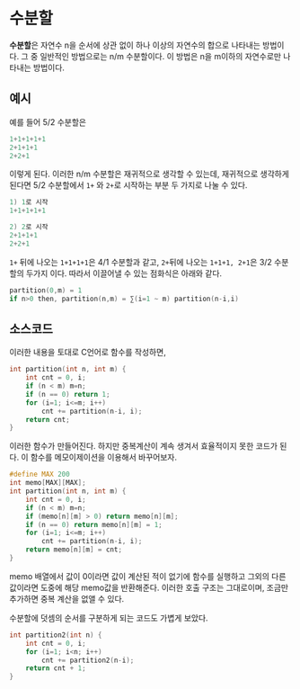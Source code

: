 
# 수분할

**수분할**은 자연수 n을 순서에 상관 없이 하나 이상의 자연수의 합으로 나타내는 방법이다. 그 중 일반적인 방법으로는 n/m 수분할이다. 이 방법은 n을 m이하의 자연수로만 나타내는 방법이다.  

## 예시

예를 들어  5/2 수분할은  
```cpp
1+1+1+1+1  
2+1+1+1  
2+2+1  
```
이렇게 된다. 이러한 n/m 수분할은 재귀적으로 생각할 수 있는데, 재귀적으로 생각하게 된다면 5/2 수분할에서 `1+` 와 `2+`로 시작하는 부분 두 가지로 나눌 수 있다.  
```cpp
1) 1로 시작   
1+1+1+1+1

2) 2로 시작
2+1+1+1  
2+2+1  
```
`1+` 뒤에 나오는 `1+1+1+1`은 4/1 수분할과 같고, `2+`뒤에 나오는 `1+1+1, 2+1`은 3/2 수분할의 두가지 이다. 따라서 이끌어낼 수 있는 점화식은 아래와 같다.  
```cpp
partition(0,m) = 1
if n>0 then, partition(n,m) = ∑(i=1 ~ m) partition(n-i,i)
```

## 소스코드

이러한 내용을 토대로 C언어로 함수를 작성하면,  

```cpp
int partition(int n, int m) {
	int cnt = 0, i;
	if (n < m) m=n;
	if (n == 0) return 1;
	for (i=1; i<=m; i++)
		cnt += partition(n-i, i);
	return cnt;
}
```
이러한 함수가 만들어진다. 하지만 중복계산이 계속 생겨서 효율적이지 못한 코드가 된다. 이 함수를 메모이제이션을 이용해서 바꾸어보자.  

```cpp
#define MAX 200
int memo[MAX][MAX];
int partition(int n, int m) {
	int cnt = 0, i;
	if (n < m) m=n;
	if (memo[n][m] > 0) return memo[n][m];
	if (n == 0) return memo[n][m] = 1;
	for (i=1; i<=m; i++)
		cnt += partition(n-i, i);
	return memo[n][m] = cnt;
}
```
memo 배열에서 값이 0이라면 값이 계산된 적이 없기에 함수를 실행하고 그외의 다른 값이라면 도중에 해당 memo값을 반환해준다. 이러한 호출 구조는 그대로이며, 조금만 추가하면 중복 계산을 없앨 수 있다.  

수분할에 덧셈의 순서를 구분하게 되는 코드도 가볍게 보았다.  
```cpp
int partition2(int n) {
	int cnt = 0, i;
	for (i=1; i<n; i++)
		cnt += partition2(n-i);
	return cnt + 1;
}
```
